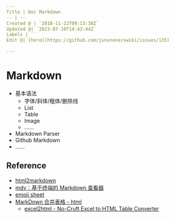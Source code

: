 ```yaml
---
Title | Doc Markdown
-- | --
Created @ | `2018-11-22T09:13:38Z`
Updated @| `2023-07-10T14:43:44Z`
Labels | ``
Edit @| [here](https://github.com/junxnone/xwiki/issues/135)

---
```

# Markdown
- 基本语法
  - 字体/斜体/粗体/删除线
  - List
  - Table
  - Image
  - ......
- Markdown Parser
- Github Markdown
- ......

## Reference
- [html2markdown](http://www.bejson.com/convert/html2markdown/)
- [mdv：基于终端的 Markdown 查看器](https://linuxtoy.org/archives/mdv.html)
- [emoji sheet](https://www.webfx.com/tools/emoji-cheat-sheet/)
- [MarkDown 合并表格 - html](https://www.jianshu.com/p/f098d508571f)
  - [excel2html - No-Cruft Excel to HTML Table Converter](http://pressbin.com/tools/excel_to_html_table/index.html)




